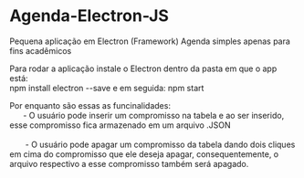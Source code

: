 # Agenda-Electron-JS
Pequena aplicação em Electron (Framework)
Agenda simples apenas para fins acadêmicos


Para rodar a aplicação instale o Electron dentro da pasta em que o app está: <br/>
        npm install electron --save e em seguida: npm start <br/>
        
Por enquanto são essas as funcinalidades: <br/>
        - O usuário pode inserir um compromisso na tabela e ao ser inserido, esse compromisso fica armazenado em um arquivo .JSON<br/><br/>
        - O usuário pode apagar um compromisso da tabela dando dois cliques em cima do compromisso que ele deseja apagar, consequentemente, o arquivo respectivo a esse compromisso também será apagado.        

        
